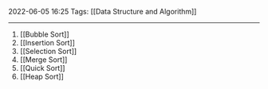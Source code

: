 2022-06-05 16:25
Tags: [[Data Structure and Algorithm]]  
- - - - - - - - - - - - - - - - - - - - - - - - - - - - -   
1. [[Bubble Sort]]
2. [[Insertion Sort]]
3. [[Selection Sort]]
4. [[Merge Sort]]
5. [[Quick Sort]] 
6. [[Heap Sort]]